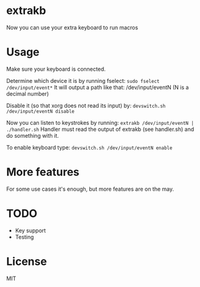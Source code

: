 # extrakb
Now you can use your extra keyboard to run macros

# Usage
Make sure your keyboard is connected.

Determine which device it is by running fselect:
`sudo fselect /dev/input/event*`
It will output a path like that: /dev/input/eventN
(N is a decimal number)

Disable it (so that xorg does not read its input) by:
`devswitch.sh /dev/input/eventN disable`

Now you can listen to keystrokes by running:
`extrakb /dev/input/eventN | ./handler.sh`
Handler must read the output of extrakb (see handler.sh) and do something with it.

To enable keyboard type:
`devswitch.sh /dev/input/eventN enable`

# More features
For some use cases it's enough, but more features are on the may.

# TODO
- Key support
- Testing

# License
MIT

